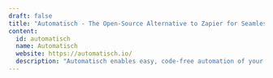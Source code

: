 ```yaml
---
draft: false
title: "Automatisch - The Open-Source Alternative to Zapier for Seamless Business Automation"
content:
  id: automatisch
  name: Automatisch
  website: https://automatisch.io/
  description: "Automatisch enables easy, code-free automation of your business processes, offering an affordable cloud solution or self-hosting option. The best open-source Zapier alternative for businesses looking to streamline operations."
---
```

